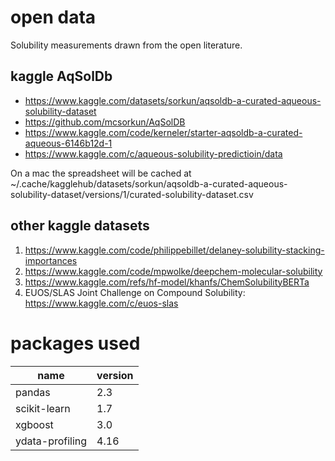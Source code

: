 
# open data

Solubility measurements drawn from the open literature.

## kaggle AqSolDb

- https://www.kaggle.com/datasets/sorkun/aqsoldb-a-curated-aqueous-solubility-dataset
- https://github.com/mcsorkun/AqSolDB
- https://www.kaggle.com/code/kerneler/starter-aqsoldb-a-curated-aqueous-6146b12d-1
- https://www.kaggle.com/c/aqueous-solubility-predictioin/data

On a mac the spreadsheet will be cached at
~/.cache/kagglehub/datasets/sorkun/aqsoldb-a-curated-aqueous-solubility-dataset/versions/1/curated-solubility-dataset.csv

## other kaggle datasets

1. https://www.kaggle.com/code/philippebillet/delaney-solubility-stacking-importances
2. https://www.kaggle.com/code/mpwolke/deepchem-molecular-solubility
3. https://www.kaggle.com/refs/hf-model/khanfs/ChemSolubilityBERTa
4. EUOS/SLAS Joint Challenge on Compound Solubility: https://www.kaggle.com/c/euos-slas

# packages used

| name            | version |
| --------------- | ------- |
| pandas          |     2.3 |
| scikit-learn    |     1.7 |
| xgboost         |     3.0 |
| ydata-profiling |    4.16 |
